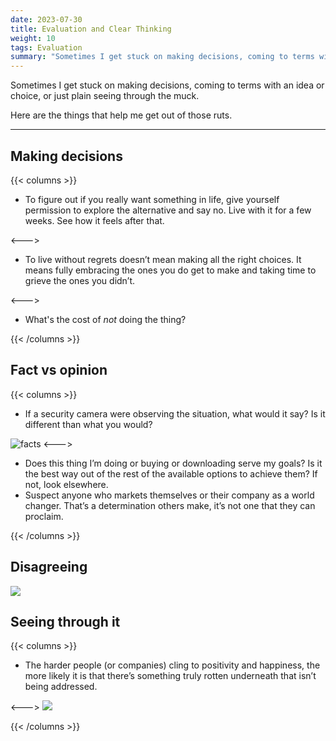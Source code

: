 ```yaml
---
date: 2023-07-30
title: Evaluation and Clear Thinking
weight: 10
tags: Evaluation
summary: "Sometimes I get stuck on making decisions, coming to terms with an idea or choice, or just plain seeing through the muck."
---
```


Sometimes I get stuck on making decisions, coming to terms with an idea or choice, or just plain seeing through the muck. 

Here are the things that help me get out of those ruts.

---

## Making decisions
{{< columns >}}
- To figure out if you really want something in life, give yourself permission to explore the alternative and say no. Live with it for a few weeks. See how it feels after that. 

<--->

- To live without regrets doesn’t mean making all the right choices. It means fully embracing the ones you do get to make and taking time to grieve the ones you didn’t. 


<--->
- What's the cost of _not_ doing the thing?

{{< /columns >}}


## Fact vs opinion
{{< columns >}}
- If a security camera were observing the situation, what would it say? Is it different than what you would?

![facts](../facts.jpeg)
<--->
- Does this thing I’m doing or buying or downloading serve my goals? Is it the best way out of the rest of the available options to achieve them? If not, look elsewhere. 
- Suspect anyone who markets themselves or their company as a world changer. That’s a determination others make, it’s not one that they can proclaim. 

{{< /columns >}}




## Disagreeing
![](../Baldwin.jpeg)

## Seeing through it

{{< columns >}}
- The harder people (or companies) cling to positivity and happiness, the more likely it is that there’s something truly rotten underneath that isn’t being addressed.

<--->
![](../abuse.jpeg)

{{< /columns >}}
